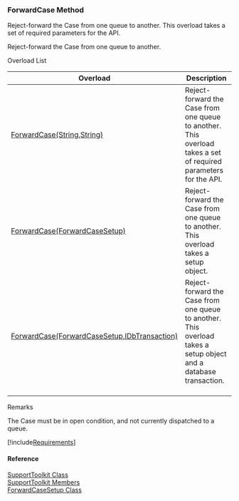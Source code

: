 ﻿### ForwardCase Method

Reject-forward the Case from one queue to another. This overload takes a set of required parameters for the API.

Reject-forward the Case from one queue to another.

Overload List

| Overload | Description |
| --- | --- |
| [ForwardCase(String,String)](FChoice.Toolkits.Clarify~FChoice.Toolkits.Clarify.Support.SupportToolkit~ForwardCase(String,String).md) | Reject-forward the Case from one queue to another. This overload takes a set of required parameters for the API.   |
| [ForwardCase(ForwardCaseSetup)](FChoice.Toolkits.Clarify~FChoice.Toolkits.Clarify.Support.SupportToolkit~ForwardCase(ForwardCaseSetup).md) | Reject-forward the Case from one queue to another. This overload takes a setup object.   |
| [ForwardCase(ForwardCaseSetup,IDbTransaction)](FChoice.Toolkits.Clarify~FChoice.Toolkits.Clarify.Support.SupportToolkit~ForwardCase(ForwardCaseSetup,IDbTransaction).md) | Reject-forward the Case from one queue to another. This overload takes a setup object and a database transaction.   |

Remarks

The Case must be in open condition, and not currently dispatched to a queue.

[!include[Requirements](../partials/requirements.md)]



#### Reference

[SupportToolkit Class](FChoice.Toolkits.Clarify~FChoice.Toolkits.Clarify.Support.SupportToolkit.md)  
[SupportToolkit Members](FChoice.Toolkits.Clarify~FChoice.Toolkits.Clarify.Support.SupportToolkit_members.md)  
[ForwardCaseSetup Class](FChoice.Toolkits.Clarify~FChoice.Toolkits.Clarify.Support.ForwardCaseSetup.md)